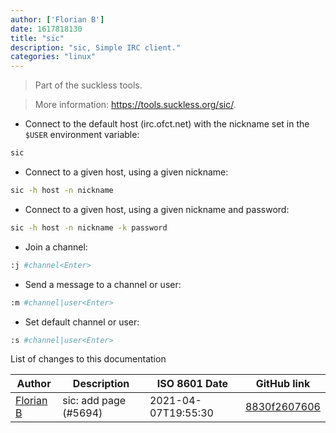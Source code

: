 ```yaml
---
author: ['Florian B']
date: 1617818130
title: "sic"
description: "sic, Simple IRC client."
categories: "linux"
---
```

> Part of the suckless tools.

> More information: <https://tools.suckless.org/sic/>.

- Connect to the default host (irc.ofct.net) with the nickname set in the `$USER` environment variable:

```bash
sic
```

- Connect to a given host, using a given nickname:

```bash
sic -h host -n nickname
```

- Connect to a given host, using a given nickname and password:

```bash
sic -h host -n nickname -k password
```

- Join a channel:

```bash
:j #channel<Enter>
```

- Send a message to a channel or user:

```bash
:m #channel|user<Enter>
```

- Set default channel or user:

```bash
:s #channel|user<Enter>
```
List of changes to this documentation


Author | Description | ISO 8601 Date | GitHub link
------|-----|-----|-----
[Florian B](mailto:gn0mish@protonmail.com) | sic: add page (#5694) | 2021-04-07T19:55:30 | [8830f2607606](https://github.com/tldr-pages/tldr/commit/8830f26076066f6b57e4e5986b88d9ac3ebf434d)

